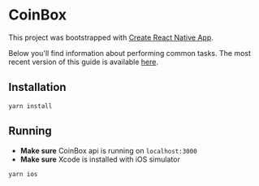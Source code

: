 # CoinBox

This project was bootstrapped with [Create React Native App](https://github.com/react-community/create-react-native-app).

Below you'll find information about performing common tasks. The most recent version of this guide is available [here](https://github.com/react-community/create-react-native-app/blob/master/react-native-scripts/template/README.md).

## Installation

```
yarn install
```

## Running

- **Make sure** CoinBox api is running on `localhost:3000`
- **Make sure** Xcode is installed with iOS simulator

```
yarn ios
```
